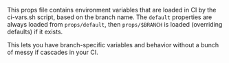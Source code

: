 This props file contains environment variables that are loaded in CI
by the ci-vars.sh script, based on the branch name. The `default` properties
are always loaded from `props/default`, then `props/$BRANCH` is loaded
(overriding defaults) if it exists.

This lets you have branch-specific variables and behavior without a bunch
of messy if cascades in your CI.

